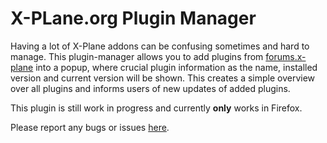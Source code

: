 # X-PLane.org Plugin Manager

Having a lot of X-Plane addons can be confusing sometimes and hard to manage. This plugin-manager allows you to add plugins from [forums.x-plane](https://forums.x-plane.org/) into a popup, where crucial plugin information as the name, installed version and current version will be shown.  This creates a simple overview over all plugins and informs users of new updates of added plugins.

This plugin is still work in progress and currently **only** works in Firefox.

Please report any bugs or issues [here](https://github.com/Mikerosoft25/x-plane.org-plugin-manager/issues).
